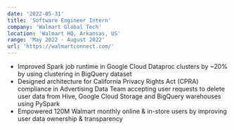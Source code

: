 ```yaml
---
date: '2022-05-31'
title: 'Software Engineer Intern'
company: 'Walmart Global Tech'
location: 'Walmart HQ, Arkansas, US'
range: 'May 2022 - August 2022'
url: 'https://walmartconnect.com/'
---
```

- Improved Spark job runtime in Google Cloud Dataproc clusters by ~20% by using clustering in BigQuery dataset
- Designed architecture for California Privacy Rights Act (CPRA) compliance in Advertising Data Team accepting user requests to delete user data from Hive, Google Cloud Storage and BigQuery warehouses using PySpark
- Empowered 120M Walmart monthly online & in-store users by improving user data ownership & transparency 